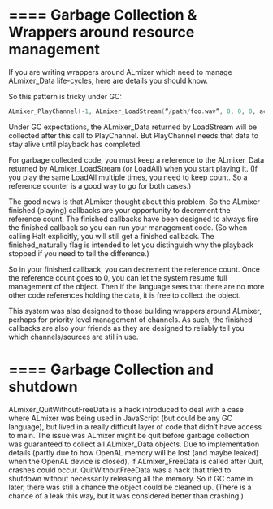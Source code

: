 


====
Garbage Collection & Wrappers around resource management
====

If you are writing wrappers around ALmixer which need to manage ALmixer_Data life-cycles, here are details you should know.


So this pattern is tricky under GC:
```` C
ALmixer_PlayChannel(-1, ALmixer_LoadStream(“/path/foo.wav”, 0, 0, 0, access_data), -1);
````

Under GC expectations, the ALmixer_Data returned by LoadStream will be collected after this call to PlayChannel. But PlayChannel needs that data to stay alive until playback has completed.

For garbage collected code, you must keep a reference to the ALmixer_Data returned by ALmixer_LoadStream (or LoadAll) when you start playing it. (If you play the same LoadAll multiple times, you need to keep count. So a reference counter is a good way to go for both cases.)

The good news is that ALmixer thought about this problem. So the ALmixer finished (playing) callbacks are your opportunity to decrement the reference count. The finished callbacks have been designed to always fire the finished callback so you can run your management code. (So when calling Halt explicitly, you will still get a finished callback. The finished_naturally flag is intended to let you distinguish why the playback stopped if you need to tell the difference.) 

So in your finished callback, you can decrement the reference count. Once the reference count goes to 0, you can let the system resume full management of the object. Then if the language sees that there are no more other code references holding the data, it is free to collect the object.


This system was also designed to those building wrappers around ALmixer, perhaps for priority level management of channels. As such, the finished callbacks are also your friends as they are designed to reliably tell you which channels/sources are stil in use.



====
Garbage Collection and shutdown
====
ALmixer_QuitWithoutFreeData is a hack introduced to deal with a case where ALmixer was being used in JavaScript (but could be any GC language), but lived in a really difficult layer of code that didn’t have access to main. The issue was ALmixer might be quit before garbage collection was guaranteed to collect all ALmixer_Data objects. Due to implementation details (partly due to how OpenAL memory will be lost (and maybe leaked) when the OpenAL device is closed), if ALmixer_FreeData is called after Quit, crashes could occur. QuitWithoutFreeData was a hack that tried to shutdown without necessarily releasing all the memory. So if GC came in later, there was still a chance the object could be cleaned up. (There is a chance of a leak this way, but it was considered better than crashing.)
